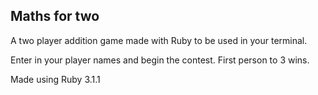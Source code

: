 ## Maths for two

A two player addition game made with Ruby to be used in your terminal.

Enter in your player names and begin the contest.  First person to 3 wins.

Made using Ruby 3.1.1